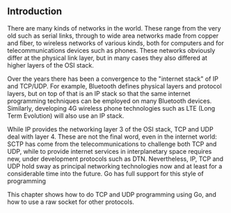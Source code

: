 ## Introduction

There are many kinds of networks in the world. 
These range from the very old such as serial links, through to wide area networks made from copper and fiber, to wireless networks of various kinds, both for computers and for telecommunications devices such as phones. 
These networks obviously differ at the physical link layer, but in many cases they also differed at higher layers of the OSI stack.

Over the years there has been a convergence to the "internet stack" of IP and TCP/UDP. 
For example, Bluetooth defines physical layers and protocol layers, but on top of that is an IP stack so that the same internet programming techniques can be employed on many Bluetooth devices. 
Similarly, developing 4G wireless phone technologies such as LTE (Long Term Evolution) will also use an IP stack.

While IP provides the networking layer 3 of the OSI stack, TCP and UDP deal with layer 4. 
These are not the final word, even in the internet world: SCTP has come from the telecommunications to challenge both TCP and UDP, while to provide internet services in interplanetary space requires new, under development protocols such as DTN. 
Nevertheless, IP, TCP and UDP hold sway as principal networking technologies now and at least for a considerable time into the future. Go has full support for this style of programming

This chapter shows how to do TCP and UDP programming using Go, and how to use a raw socket for other protocols. 